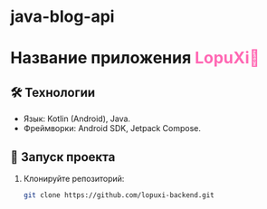 ﻿# java-blog-api
# Название приложения <span style="color:#ff69b4">LopuXi🐰</span>

## 🛠 Технологии  
- Язык: Kotlin (Android), Java.  
- Фреймворки: Android SDK, Jetpack Compose.    

## 🚀 Запуск проекта  
1. Клонируйте репозиторий:  
   ```sh  
   git clone https://github.com/lopuxi-backend.git  
